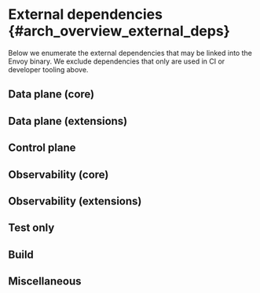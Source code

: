 External dependencies {#arch_overview_external_deps}
=====================

Below we enumerate the external dependencies that may be linked into the
Envoy binary. We exclude dependencies that only are used in CI or
developer tooling above.

Data plane (core)
-----------------

Data plane (extensions)
-----------------------

Control plane
-------------

Observability (core)
--------------------

Observability (extensions)
--------------------------

Test only
---------

Build
-----

Miscellaneous
-------------
